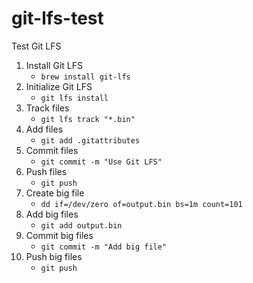 # git-lfs-test
Test Git LFS 

1. Install Git LFS
    * `brew install git-lfs`
1. Initialize Git LFS
    * `git lfs install`
1. Track files
    * `git lfs track "*.bin"`
1. Add files
    * `git add .gitattributes`
1. Commit files
    * `git commit -m "Use Git LFS"`
1. Push files
    * `git push`
1. Create big file
    * `dd if=/dev/zero of=output.bin bs=1m count=101`
1. Add big files
    * `git add output.bin`
1. Commit big files
    * `git commit -m "Add big file"`
1. Push big files
    * `git push`
